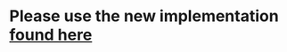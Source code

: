# Please use the new implementation [found here](https://github.com/jxeeno/tfnsw-opal-fare-calculator)
